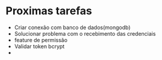 # Proximas tarefas
- Criar conexão com banco de dados(mongodb)
- Solucionar problema com o recebimento das credenciais
- feature de permissão
- Validar token bcrypt
- 